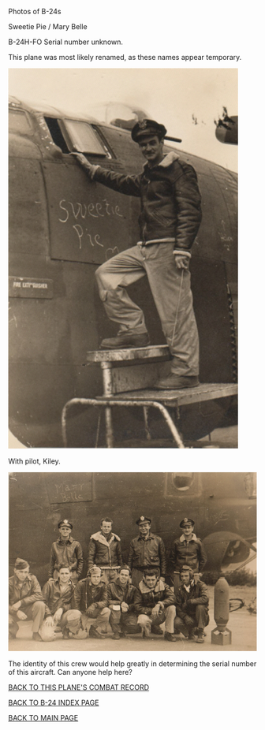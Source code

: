 
Photos of B-24s






 




Sweetie Pie / Mary Belle  

B-24H-FO Serial number unknown.  

This plane was most likely renamed, as these names appear temporary.  
  

![](SweetiePie.jpg)  

With pilot, Kiley.  
  

![](MaryBelle.jpg)  

The identity of this crew would help greatly in determining the serial number of this aircraft. Can anyone help here?  
  

[BACK TO THIS PLANE'S COMBAT RECORD](b24s/.md)  

[BACK TO B-24 INDEX PAGE](000b24s.md)  

[BACK TO MAIN PAGE](index.html)


